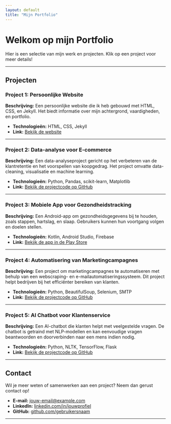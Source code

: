 ```yaml
---
layout: default
title: "Mijn Portfolio"
---
```


# Welkom op mijn Portfolio

Hier is een selectie van mijn werk en projecten. Klik op een project voor meer details!

---

## Projecten

### Project 1: Persoonlijke Website
**Beschrijving:** Een persoonlijke website die ik heb gebouwd met HTML, CSS, en Jekyll. Het biedt informatie over mijn achtergrond, vaardigheden, en portfolio.
- **Technologieën:** HTML, CSS, Jekyll
- **Link:** [Bekijk de website](https://gebruikersnaam.github.io/mijn-website)

---

### Project 2: Data-analyse voor E-commerce
**Beschrijving:** Een data-analyseproject gericht op het verbeteren van de klantretentie en het voorspellen van koopgedrag. Het project omvatte data-cleaning, visualisatie en machine learning.
- **Technologieën:** Python, Pandas, scikit-learn, Matplotlib
- **Link:** [Bekijk de projectcode op GitHub](https://github.com/gebruikersnaam/ecommerce-data-analyse)

---

### Project 3: Mobiele App voor Gezondheidstracking
**Beschrijving:** Een Android-app om gezondheidsgegevens bij te houden, zoals stappen, hartslag, en slaap. Gebruikers kunnen hun voortgang volgen en doelen stellen.
- **Technologieën:** Kotlin, Android Studio, Firebase
- **Link:** [Bekijk de app in de Play Store](https://play.google.com/store/apps/details?id=com.jouwapp)

---

### Project 4: Automatisering van Marketingcampagnes
**Beschrijving:** Een project om marketingcampagnes te automatiseren met behulp van een webscraping- en e-mailautomatiseringssysteem. Dit project helpt bedrijven bij het efficiënter bereiken van klanten.
- **Technologieën:** Python, BeautifulSoup, Selenium, SMTP
- **Link:** [Bekijk de projectcode op GitHub](https://github.com/gebruikersnaam/marketing-automatisering)

---

### Project 5: AI Chatbot voor Klantenservice
**Beschrijving:** Een AI-chatbot die klanten helpt met veelgestelde vragen. De chatbot is getraind met NLP-modellen en kan eenvoudige vragen beantwoorden en doorverbinden naar een mens indien nodig.
- **Technologieën:** Python, NLTK, TensorFlow, Flask
- **Link:** [Bekijk de projectcode op GitHub](https://github.com/gebruikersnaam/ai-chatbot)

---

## Contact

Wil je meer weten of samenwerken aan een project? Neem dan gerust contact op!

- **E-mail:** [jouw-email@example.com](mailto:jouw-email@example.com)
- **LinkedIn:** [linkedin.com/in/jouwprofiel](https://linkedin.com/in/jouwprofiel)
- **GitHub:** [github.com/gebruikersnaam](https://github.com/gebruikersnaam)

---

